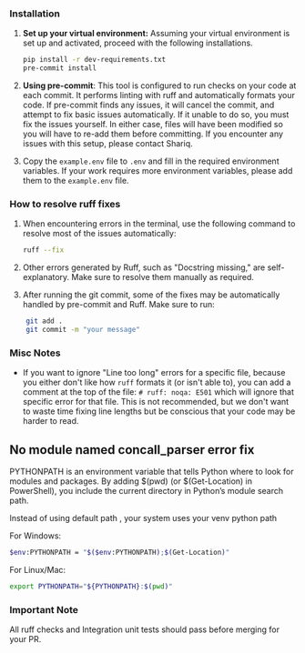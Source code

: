 ### Installation

1. **Set up your virtual environment:** Assuming your virtual environment is set up and activated, proceed with the following installations.

   ```sh
   pip install -r dev-requirements.txt
   pre-commit install
    ```

2. **Using pre-commit**: This tool is configured to run checks on your code at each commit. It performs linting with ruff and automatically formats your code. If pre-commit finds any issues, it will cancel the commit, and attempt to fix basic issues automatically. If it unable to do so, you must fix the issues yourself. In either case, files will have been modified so you will have to re-add them before committing. If you encounter any issues with this setup, please contact Shariq.

3. Copy the `example.env` file to `.env` and fill in the required environment variables. If your work requires more environment variables, please add them to the `example.env` file.


### How to resolve ruff fixes

1) When encountering errors in the terminal, use the following command to resolve most of the issues automatically:
   ```bash
   ruff --fix
   ```

2) Other errors generated by Ruff, such as "Docstring missing," are self-explanatory. Make sure to resolve them manually as required.

3) After running the git commit, some of the fixes may be automatically handled by pre-commit and Ruff. Make sure to run:

```bash
    git add .
    git commit -m "your message"
```

### Misc Notes

- If you want to ignore "Line too long" errors for a specific file, because you either don't like how `ruff` formats it (or isn't able to), you can add a comment at the top of the file: `# ruff: noqa: E501` which will ignore that specific error for that file. This is not recommended, but we don't want to waste time fixing line lengths but be conscious that your code may be harder to read.


## No module named concall_parser error fix

PYTHONPATH is an environment variable that tells Python where to look for modules and packages.
By adding $(pwd) (or $(Get-Location) in PowerShell), you include the current directory in Python’s module search path.

Instead of using default path , your system uses your venv python path

For Windows:
```bash
$env:PYTHONPATH = "$($env:PYTHONPATH);$(Get-Location)"
```

For Linux/Mac:
```bash
export PYTHONPATH="${PYTHONPATH}:$(pwd)"
```

### Important Note

All ruff checks and Integration unit tests should pass before merging for your PR.
